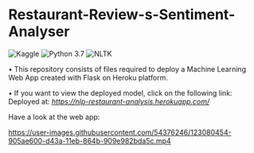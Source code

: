 # Restaurant-Review-s-Sentiment-Analyser
![Kaggle](https://img.shields.io/badge/Dataset-Kaggle-blue.svg) ![Python 3.7](https://img.shields.io/badge/Python-3.7-brightgreen.svg) ![NLTK](https://img.shields.io/badge/Library-NLTK-orange.svg)

• This repository consists of files required to deploy a Machine Learning Web App created with Flask on  Heroku platform.

• If you want to view the deployed model, click on the following link:<br />
Deployed at: _https://nlp-restaurant-analysis.herokuapp.com/_

Have a look at  the web app:

https://user-images.githubusercontent.com/54376246/123080454-905ae600-d43a-11eb-864b-909e982bda5c.mp4


